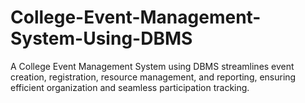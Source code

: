 # College-Event-Management-System-Using-DBMS
A College Event Management System using DBMS streamlines event creation, registration, resource management, and reporting, ensuring efficient organization and seamless participation tracking.
